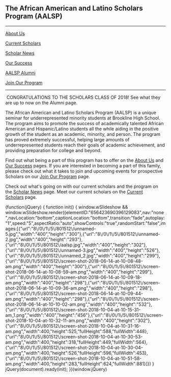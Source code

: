 The African American and Latino Scholars Program (AALSP)
--------------------------------------------------------

* * *

[About Us](/aalsp-about-us.html)

[Current Scholars](/aalsp-current-scholars.html)

[Scholar News](/aalsp-scholar-news.html)

​[Our Success](/aalsp-our-success.html)

[AALSP Alumni](/aalsp-alumni.html)

​[Join Our Program](/aalsp-join-our-program.html)

* * *

 CONGRATULATIONS TO THE SCHOLARS CLASS OF 2018! See what they are up to now on the Alumni page.

The African American and Latino Scholars Program (AALSP) is a unique seminar for underrepresented minority students at Brookline High School. The program aims to promote the success of academically talented African American and Hispanic/Latino students all the while aiding in the positive growth of the student as an academic, minority, and person. The program has proved extremely successful, helping large amounts of underrepresented students reach their goals of academic achievement, and providing preparation for college and beyond.  
  
Find out what being a part of this program has to offer on the [About Us](/aalsp-about-us.html) and [Our Success](/aalsp-our-success.html) pages. If you are interested in becoming a part of this family, please check out what it takes to join and upcoming events for prospective Scholars on our [Join Our Program](/aalsp-join-our-program.html) page.  
  
Check out what's going on with our current scholars and the program on the [Scholar News](/aalsp-scholar-news.html) page. Meet our current scholars on the [Current Scholars](/aalsp-current-scholars.html) page.

(function(jQuery) {
function init() { window.wSlideshow && window.wSlideshow.render({elementID:"656423690396129083",nav:"none",navLocation:"bottom",captionLocation:"bottom",transition:"fade",autoplay:"1",speed:"5",aspectRatio:"auto",showControls:"true",randomStart:"false",images:\[{"url":"8\\/0\\/1\\/5\\/801512\\/unnamed-5.jpg","width":"400","height":"300"},{"url":"8\\/0\\/1\\/5\\/801512\\/unnamed-2.jpg","width":"400","height":"293"},{"url":"8\\/0\\/1\\/5\\/801512\\/aalsp.jpg","width":"400","height":"302"},{"url":"8\\/0\\/1\\/5\\/801512\\/unnamed-3.jpg","width":"400","height":"526"},{"url":"8\\/0\\/1\\/5\\/801512\\/unnamed\_2.jpg","width":"400","height":"299"},{"url":"8\\/0\\/1\\/5\\/801512\\/screen-shot-2018-06-14-at-10-08-48-am.png","width":"400","height":"300"},{"url":"8\\/0\\/1\\/5\\/801512\\/screen-shot-2018-06-14-at-10-08-59-am.png","width":"400","height":"299"},{"url":"8\\/0\\/1\\/5\\/801512\\/screen-shot-2018-06-14-at-10-09-18-am.png","width":"400","height":"298"},{"url":"8\\/0\\/1\\/5\\/801512\\/screen-shot-2018-06-14-at-10-09-36-am.png","width":"400","height":"298"},{"url":"8\\/0\\/1\\/5\\/801512\\/screen-shot-2018-06-14-at-10-09-44-am.png","width":"400","height":"298"},{"url":"8\\/0\\/1\\/5\\/801512\\/screen-shot-2018-06-14-at-10-10-02-am.png","width":"400","height":"532"},{"url":"8\\/0\\/1\\/5\\/801512\\/screen-shot-2018-10-04-at-10-15-31-am\_1.png","width":"400","height":"456"},{"url":"8\\/0\\/1\\/5\\/801512\\/screen-shot-2018-10-04-at-10-32-11-am.png","width":"400","height":"302"},{"url":"8\\/0\\/1\\/5\\/801512\\/screen-shot-2018-10-04-at-10-31-16-am.png","width":400,"height":525,"fullHeight":588,"fullWidth":448},{"url":"8\\/0\\/1\\/5\\/801512\\/screen-shot-2018-10-04-at-10-30-53-am.png","width":400,"height":318,"fullHeight":449,"fullWidth":564},{"url":"8\\/0\\/1\\/5\\/801512\\/screen-shot-2018-10-04-at-10-30-04-am.png","width":400,"height":526,"fullHeight":596,"fullWidth":453},{"url":"8\\/0\\/1\\/5\\/801512\\/screen-shot-2018-10-04-at-10-51-58-am.png","width":400,"height":283,"fullHeight":624,"fullWidth":881}\]}) }
jQuery(document).ready(init);
})(window.jQuery)